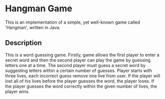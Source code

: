 # Hangman Game

This is an implementation of a simple, yet well-known game called 'Hangman', written in Java.

## Description

This is a word guessing game. 
Firstly, game allows the first player to enter a secret word and then the second player can play the game by guessing letters one at a time.
The second player must guess a secret word by suggesting letters within a certain number of guesses.
Player starts with three lives, each incorrect guess remove one live from user.
If the player will lost all of his lives before the player guesses the word, the player loses. 
If the player guesses the word correctly within the given number of lives, the player wins.
